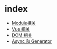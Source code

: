 # index
- [Module相关](./Module.md)
- [Vue 相关](./Vue2.x/INDEX.md)
- [DOM 相关](./DOM相关/INDEX.md)
- [Async 和 Generator](./Async和Generator.md)
